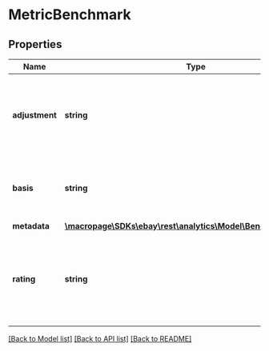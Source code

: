 # MetricBenchmark

## Properties
Name | Type | Description | Notes
------------ | ------------- | ------------- | -------------
**adjustment** | **string** | If this field is present, it indicates that the rating given to the seller was &amp;quot;adjusted&amp;quot; for one reason or another. If eBay determines that the normal rating of a seller is impacted by circumstances beyond their control, they can issue an override to adjust the rating given to the seller. For implementation help, refer to &lt;a href&#x3D;&#39;https://developer.ebay.com/devzone/rest/api-ref/analytics/types/RatingAdjustmentTypeEnum.html&#39;&gt;eBay API documentation&lt;/a&gt; | [optional] 
**basis** | **string** | This field returns the &amp;quot;basis&amp;quot; by which the benchmark is calculated for the customer service metric type. Currently, the only supported basis is PEER_BENCHMARK. For implementation help, refer to &lt;a href&#x3D;&#39;https://developer.ebay.com/devzone/rest/api-ref/analytics/types/BenchmarkTypeEnum.html&#39;&gt;eBay API documentation&lt;/a&gt; | [optional] 
**metadata** | [**\macropage\SDKs\ebay\rest\analytics\Model\BenchmarkMetadata**](BenchmarkMetadata.md) |  | [optional] 
**rating** | **string** | This field returns seller&#39;s rating for the customer service metric. The rating is set to a value that equals the relative deviation between the seller&#39;s metric value and the benchmark value for the customer service metric. Deviation values range from LOW to VERY HIGH, and the lower the deviation, the better the seller rating. For implementation help, refer to &lt;a href&#x3D;&#39;https://developer.ebay.com/devzone/rest/api-ref/analytics/types/RatingTypeEnum.html&#39;&gt;eBay API documentation&lt;/a&gt; | [optional] 

[[Back to Model list]](../README.md#documentation-for-models) [[Back to API list]](../README.md#documentation-for-api-endpoints) [[Back to README]](../README.md)


